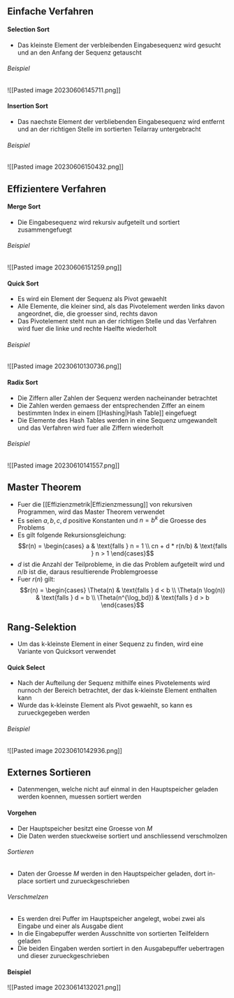 ## Einfache Verfahren
#### Selection Sort
- Das kleinste Element der verbleibenden Eingabesequenz wird gesucht und an den Anfang der Sequenz getauscht
###### Beispiel
![[Pasted image 20230606145711.png]]
#### Insertion Sort
- Das naechste Element der verbliebenden Eingabesequenz wird entfernt und an der richtigen Stelle im sortierten Teilarray untergebracht
###### Beispiel
![[Pasted image 20230606150432.png]]
## Effizientere Verfahren
#### Merge Sort
- Die Eingabesequenz wird rekursiv aufgeteilt und sortiert zusammengefuegt
###### Beispiel
![[Pasted image 20230606151259.png]]
#### Quick Sort
- Es wird ein Element der Sequenz als Pivot gewaehlt
- Alle Elemente, die kleiner sind, als das Pivotelement werden links davon angeordnet, die, die groesser sind, rechts davon
- Das Pivotelement steht nun an der richtigen Stelle und das Verfahren wird fuer die linke und rechte Haelfte wiederholt
###### Beispiel
![[Pasted image 20230610130736.png]]
#### Radix Sort
- Die Ziffern aller Zahlen der Sequenz werden nacheinander betrachtet
- Die Zahlen werden gemaess der entsprechenden Ziffer an einem bestimmten Index in einem [[Hashing|Hash Table]] eingefuegt
- Die Elemente des Hash Tables werden in eine Sequenz umgewandelt und das Verfahren wird fuer alle Ziffern wiederholt
###### Beispiel
![[Pasted image 20230610141557.png]]
## Master Theorem
- Fuer die [[Effizienzmetrik|Effizienzmessung]] von rekursiven Programmen, wird das Master Theorem verwendet
- Es seien $a, b, c, d$ positive Konstanten und $n = b^k$ die Groesse des Problems
- Es gilt folgende Rekursionsgleichung:
$$r(n) = \begin{cases}
a & \text{falls } n = 1 \\
cn + d * r(n/b) & \text{falls } n > 1
\end{cases}$$
- $d$ ist die Anzahl der Teilprobleme, in die das Problem aufgeteilt wird und $n/b$ ist die, daraus resultierende Problemgroesse
- Fuer $r(n)$ gilt:
$$r(n) = \begin{cases}
\Theta(n) & \text{falls } d < b \\
\Theta(n \log(n)) & \text{falls } d = b \\
\Theta(n^{\log_bd}) & \text{falls } d > b
\end{cases}$$
## Rang-Selektion
- Um das k-kleinste Element in einer Sequenz zu finden, wird eine Variante von Quicksort verwendet
#### Quick Select
- Nach der Aufteilung der Sequenz mithilfe eines Pivotelements wird nurnoch der Bereich betrachtet, der das k-kleinste Element enthalten kann
- Wurde das k-kleinste Element als Pivot gewaehlt, so kann es zurueckgegeben werden
###### Beispiel
![[Pasted image 20230610142936.png]]
## Externes Sortieren
- Datenmengen, welche nicht auf einmal in den Hauptspeicher geladen werden koennen, muessen sortiert werden
#### Vorgehen
- Der Hauptspeicher besitzt eine Groesse von $M$
- Die Daten werden stueckweise sortiert und anschliessend verschmolzen
###### Sortieren
- Daten der Groesse $M$ werden in den Hauptspeicher geladen, dort in-place sortiert und zurueckgeschrieben
###### Verschmelzen
- Es werden drei Puffer im Hauptspeicher angelegt, wobei zwei als Eingabe und einer als Ausgabe dient
- In die Eingabepuffer werden Ausschnitte von sortierten Teilfeldern geladen
- Die beiden Eingaben werden sortiert in den Ausgabepuffer uebertragen und dieser zurueckgeschrieben
#### Beispiel
![[Pasted image 20230614132021.png]]